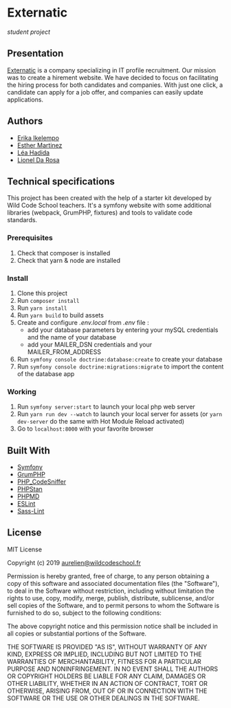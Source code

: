 # Externatic
*student project*

## Presentation

[Externatic](https://www.externatic.fr/) is a company specializing in IT profile recruitment.
Our mission was to create a hirement website. We have decided to focus on facilitating the hiring process for both candidates and companies. With just one click, a candidate can apply for a job offer, and companies can easily update applications.

## Authors

* [Erika Ikelempo](https://github.com/Erikaike)
* [Esther Martinez](https://github.com/strmarlop)
* [Léa Hadida](https://github.com/leahad)
* [Lionel Da Rosa](https://github.com/Lionel-darosa)

## Technical specifications

This project has been created with the help of a starter kit developed by Wild Code School teachers.
It's a symfony website with some additional libraries (webpack, GrumPHP, fixtures) and tools to validate code standards.

### Prerequisites

1. Check that composer is installed
2. Check that yarn & node are installed

### Install

1. Clone this project
2. Run `composer install`
3. Run `yarn install`
4. Run `yarn build` to build assets
5. Create and configure _.env.local_ from _.env_ file :
    * add your database parameters by entering your mySQL credentials and the name of your database
    * add your MAILER_DSN credentials and your MAILER_FROM_ADDRESS
6. Run `symfony console doctrine:database:create` to create your database 
7. Run `symfony console doctrine:migrations:migrate` to import the content of the database app

### Working

1. Run `symfony server:start` to launch your local php web server
2. Run `yarn run dev --watch` to launch your local server for assets (or `yarn dev-server` do the same with Hot Module Reload activated)
3. Go to `localhost:8000` with your favorite browser

## Built With

* [Symfony](https://github.com/symfony/symfony)
* [GrumPHP](https://github.com/phpro/grumphp)
* [PHP_CodeSniffer](https://github.com/squizlabs/PHP_CodeSniffer)
* [PHPStan](https://github.com/phpstan/phpstan)
* [PHPMD](http://phpmd.org)
* [ESLint](https://eslint.org/)
* [Sass-Lint](https://github.com/sasstools/sass-lint)

## License

MIT License

Copyright (c) 2019 aurelien@wildcodeschool.fr

Permission is hereby granted, free of charge, to any person obtaining a copy
of this software and associated documentation files (the "Software"), to deal
in the Software without restriction, including without limitation the rights
to use, copy, modify, merge, publish, distribute, sublicense, and/or sell
copies of the Software, and to permit persons to whom the Software is
furnished to do so, subject to the following conditions:

The above copyright notice and this permission notice shall be included in all
copies or substantial portions of the Software.

THE SOFTWARE IS PROVIDED "AS IS", WITHOUT WARRANTY OF ANY KIND, EXPRESS OR
IMPLIED, INCLUDING BUT NOT LIMITED TO THE WARRANTIES OF MERCHANTABILITY,
FITNESS FOR A PARTICULAR PURPOSE AND NONINFRINGEMENT. IN NO EVENT SHALL THE
AUTHORS OR COPYRIGHT HOLDERS BE LIABLE FOR ANY CLAIM, DAMAGES OR OTHER
LIABILITY, WHETHER IN AN ACTION OF CONTRACT, TORT OR OTHERWISE, ARISING FROM,
OUT OF OR IN CONNECTION WITH THE SOFTWARE OR THE USE OR OTHER DEALINGS IN THE
SOFTWARE.
